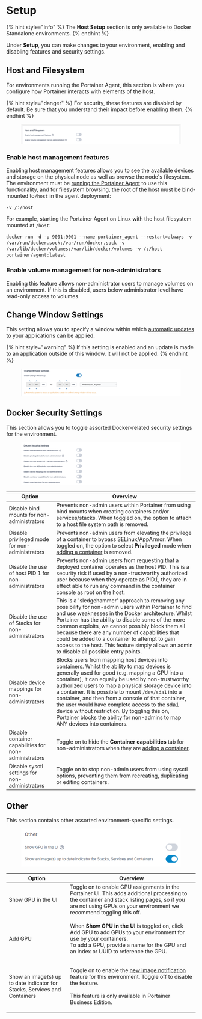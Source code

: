 # Setup

{% hint style="info" %}
The **Host Setup** section is only available to Docker Standalone environments.
{% endhint %}

Under **Setup**, you can make changes to your environment, enabling and disabling features and security settings.

## Host and Filesystem

For environments running the Portainer Agent, this section is where you configure how Portainer interacts with elements of the host.

{% hint style="danger" %}
For security, these features are disabled by default. Be sure that you understand their impact before enabling them.
{% endhint %}

<figure><img src="../../../.gitbook/assets/2.15-docker_hosts_features_config.png" alt=""><figcaption></figcaption></figure>

### Enable host management features

Enabling host management features allows you to see the available devices and storage on the physical node as well as browse the node's filesystem. The environment must be [running the Portainer Agent](../../../start/agent.md) to use this functionality, and for filesystem browsing, the root of the host must be bind-mounted to`/host` in the agent deployment:

```
-v /:/host
```

For example, starting the Portainer Agent on Linux with the host filesystem mounted at `/host`:

```
docker run -d -p 9001:9001 --name portainer_agent --restart=always -v /var/run/docker.sock:/var/run/docker.sock -v /var/lib/docker/volumes:/var/lib/docker/volumes -v /:/host portainer/agent:latest
```

### Enable volume management for non-administrators

Enabling this feature allows non-administrator users to manage volumes on an environment. If this is disabled, users below administrator level have read-only access to volumes.

## Change Window Settings

This setting allows you to specify a window within which [automatic updates](../stacks/add.md#automatic-updates) to your applications can be applied.

{% hint style="warning" %}
If this setting is enabled and an update is made to an application outside of this window, it will not be applied.
{% endhint %}

<figure><img src="../../../.gitbook/assets/2.15-docker_hosts_change_windows_settings (1).png" alt=""><figcaption></figcaption></figure>

## Docker Security Settings

This section allows you to toggle assorted Docker-related security settings for the environment.

<figure><img src="../../../.gitbook/assets/2.15-docker_hosts_security_settings.png" alt=""><figcaption></figcaption></figure>

| Option                                                | Overview                                                                                                                                                                                                                                                                                                                                                                                                                                                                                                                                                    |
| ----------------------------------------------------- | ----------------------------------------------------------------------------------------------------------------------------------------------------------------------------------------------------------------------------------------------------------------------------------------------------------------------------------------------------------------------------------------------------------------------------------------------------------------------------------------------------------------------------------------------------------- |
| Disable bind mounts for non-administrators            | Prevents non-admin users within Portainer from using bind mounts when creating containers and/or services/stacks. When toggled on, the option to attach to a host file system path is removed.                                                                                                                                                                                                                                                                                                                                                              |
| Disable privileged mode for non-administrators        | Prevents non-admin users from elevating the privilege of a container to bypass SELinux/AppArmor. When toggled on, the option to select **Privileged** mode when [adding a container](../containers/add.md) is removed.                                                                                                                                                                                                                                                                                                                                      |
| Disable the use of host PID 1 for non-administrators  | Prevents non-admin users from requesting that a deployed container operates as the host PID. This is a security risk if used by a non-trustworthy authorized user because when they operate as PID1, they are in effect able to run any command in the container console as root on the host.                                                                                                                                                                                                                                                               |
| Disable the use of Stacks for non-administrators      | This is a 'sledgehammer' approach to removing any possibility for non-admin users within Portainer to find and use weaknesses in the Docker architecture. Whilst Portainer has the ability to disable some of the more common exploits, we cannot possibly block them all because there are any number of capabilities that could be added to a container to attempt to gain access to the host. This feature simply allows an admin to disable all possible entry points.                                                                                  |
| Disable device mappings for non-administrators        | Blocks users from mapping host devices into containers. Whilst the ability to map devices is generally used for good (e.g. mapping a GPU into a container), it can equally be used by non-trustworthy authorized users to map a physical storage device into a container. It is possible to mount `/dev/sda1` into a container, and then from a console of that container, the user would have complete access to the sda1 device without restriction. By toggling this on, Portainer blocks the ability for non-admins to map ANY devices into containers. |
| Disable container capabilities for non-administrators | Toggle on to hide the **Container capabilities** tab for non-administrators when they are [adding a container](../containers/add.md).                                                                                                                                                                                                                                                                                                                                                                                                                       |
| Disable sysctl settings for non-administrators        | Toggle on to stop non-admin users from using sysctl options, preventing them from recreating, duplicating or editing containers.                                                                                                                                                                                                                                                                                                                                                                                                                            |

## Other

This section contains other assorted environment-specific settings.

<figure><img src="../../../.gitbook/assets/2.18-host-setup-other.png" alt=""><figcaption></figcaption></figure>

| Option                                                                    | Overview                                                                                                                                                                                                                        |
| ------------------------------------------------------------------------- | ------------------------------------------------------------------------------------------------------------------------------------------------------------------------------------------------------------------------------- |
| Show GPU in the UI                                                        | Toggle on to enable GPU assignments in the Portainer UI. This adds additional processing to the container and stack listing pages, so if you are not using GPUs on your environment we recommend toggling this off.             |
| Add GPU                                                                   | <p>When <strong>Show GPU in the UI</strong> is toggled on, click Add GPU to add GPUs to your environment for use by your containers.<br>To add a GPU, provide a name for the GPU and an index or UUID to reference the GPU.</p> |
| Show an image(s) up to date indicator for Stacks, Services and Containers | <p>Toggle on to enable the <a href="../containers/">new image notification</a> feature for this environment. Toggle off to disable the feature.<br><br>This feature is only available in Portainer Business Edition.</p>        |
